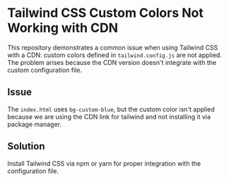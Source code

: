 # Tailwind CSS Custom Colors Not Working with CDN

This repository demonstrates a common issue when using Tailwind CSS with a CDN: custom colors defined in `tailwind.config.js` are not applied.  The problem arises because the CDN version doesn't integrate with the custom configuration file.

## Issue
The `index.html` uses `bg-custom-blue`, but the custom color isn't applied because we are using the CDN link for tailwind and not installing it via package manager.

## Solution
Install Tailwind CSS via npm or yarn for proper integration with the configuration file.